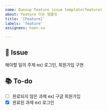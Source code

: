 ```yaml
---
name: Dansup feature issue template(feature)
about: feature 이슈 템플릿
title: '[Feature]'
labels: 'feature'
assignees: haen-su

---
```


📌 Issue
---
해야할 일의 주제 ex) 로그인, 회원가입 구현
<br>

📚 To-do
---
- [ ] 완료되지 않은 과제 ex) 구글 회원가입
- [X] 완료된 과제 ex) 로그인
<br>
